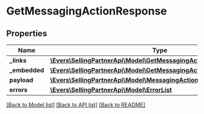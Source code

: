 # GetMessagingActionResponse

## Properties
Name | Type | Description | Notes
------------ | ------------- | ------------- | -------------
**_links** | [**\Evers\SellingPartnerApi\Model\GetMessagingActionResponseLinks**](GetMessagingActionResponseLinks.md) |  | [optional] 
**_embedded** | [**\Evers\SellingPartnerApi\Model\GetMessagingActionResponseEmbedded**](GetMessagingActionResponseEmbedded.md) |  | [optional] 
**payload** | [**\Evers\SellingPartnerApi\Model\MessagingAction**](MessagingAction.md) |  | [optional] 
**errors** | [**\Evers\SellingPartnerApi\Model\ErrorList**](ErrorList.md) |  | [optional] 

[[Back to Model list]](../README.md#documentation-for-models) [[Back to API list]](../README.md#documentation-for-api-endpoints) [[Back to README]](../README.md)


